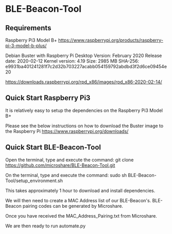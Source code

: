 # BLE-Beacon-Tool

## Requirements
Raspberry Pi3 Model B+
https://www.raspberrypi.org/products/raspberry-pi-3-model-b-plus/

Debian Buster with Raspberry Pi Desktop
Version: February 2020
Release date: 2020-02-12
Kernel version: 4.19
Size: 2985 MB
SHA-256: e9931ba401241281f7c2d32b703227acabb054159792abdbd3f2d6ce09454e20

https://downloads.raspberrypi.org/rpd_x86/images/rpd_x86-2020-02-14/

## Quick Start Raspberry Pi3
It is relatively easy to setup the dependencies on the Raspberry Pi3 Model B+


Please see the below instructions on how to download the Buster image to the Raspberry Pi
https://www.raspberrypi.org/downloads/

## Quick Start BLE-Beacon-Tool

Open the terminal, type and execute the command:
git clone  https://github.com/microshare/BLE-Beacon-Tool.git

On the terminal, type and execute the command:
sudo sh BLE-Beacon-Tool/setup_environment.sh

This takes approximately 1 hour to download and install dependencies.

We will then need to create a MAC Address list of our BLE-Beacon's.
BLE-Beacon pairing codes can be generated by Microshare.

Once you have received the MAC_Address_Pairing.txt from Microshare.

We are then ready to run automate.py
